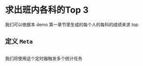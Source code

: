 # 求出班内各科的Top 3

我们可以依据本 demo 第一章节里生成的每个人的每科的成绩来求 top

## 定义 `Meta`

```mysql

```



我们将使用这个定时器触发多个统计任务